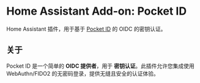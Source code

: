 # Home Assistant Add-on: Pocket ID

Home Assistant 插件，用于基于 [Pocket ID](https://pocket-id.org/) 的 OIDC 的密钥认证。

## 关于

Pocket ID 是一个简单的 **OIDC 提供者**，用于 **密钥认证**。此插件允许您集成使用 WebAuthn/FIDO2 的无密码登录，提供无缝且安全的认证体验。